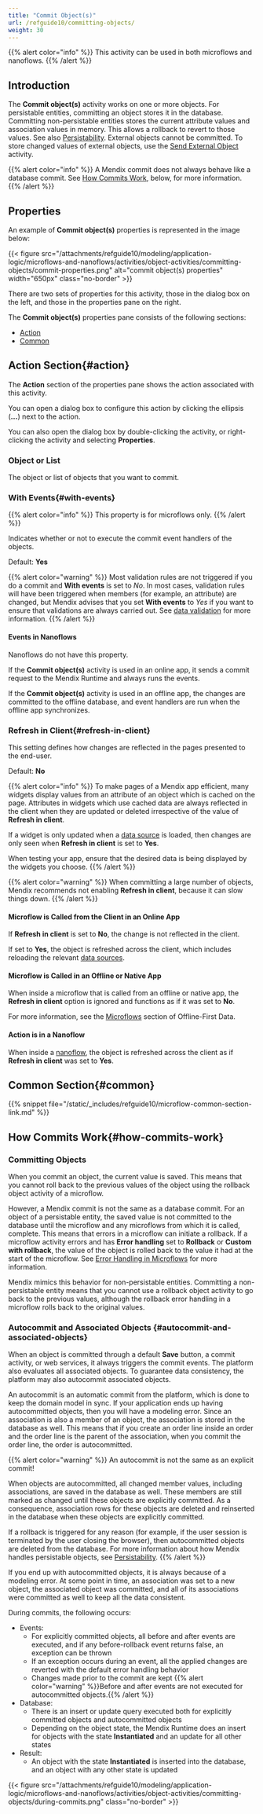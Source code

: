 ```yaml
---
title: "Commit Object(s)"
url: /refguide10/committing-objects/
weight: 30
---
```


{{% alert color="info" %}}
This activity can be used in both microflows and nanoflows.
{{% /alert %}}

## Introduction

The **Commit object(s)** activity works on one or more objects. For persistable entities, committing an object stores it in the database. Committing non-persistable entities stores the current attribute values and association values in memory. This allows a rollback to revert to those values. See also [Persistability](/refguide10/persistability/). External objects cannot be committed. To store changed values of external objects, use the [Send External Object](/refguide10/send-external-object/) activity.

{{% alert color="info" %}}
A Mendix commit does not always behave like a database commit. See [How Commits Work](#how-commits-work), below, for more information.
{{% /alert %}}

## Properties

An example of **Commit object(s)** properties is represented in the image below:

{{< figure src="/attachments/refguide10/modeling/application-logic/microflows-and-nanoflows/activities/object-activities/committing-objects/commit-properties.png" alt="commit object(s) properties" width="650px" class="no-border" >}}

There are two sets of properties for this activity, those in the dialog box on the left, and those in the properties pane on the right.

The **Commit object(s)** properties pane consists of the following sections:

* [Action](#action)
* [Common](#common)

## Action Section{#action}

The **Action** section of the properties pane shows the action associated with this activity.

You can open a dialog box to configure this action by clicking the ellipsis (**…**) next to the action.

You can also open the dialog box by double-clicking the activity, or right-clicking the activity and selecting **Properties**.

### Object or List

The object or list of objects that you want to commit.

### With Events{#with-events}

{{% alert color="info" %}}
This property is for microflows only.
{{% /alert %}}

Indicates whether or not to execute the commit event handlers of the objects.

Default: **Yes**

{{% alert color="warning" %}}
Most validation rules are not triggered if you do a commit and **With events** is set to *No*. In most cases, validation rules will have been triggered when members (for example, an attribute) are changed, but Mendix advises that you set **With events** to *Yes* if you want to ensure that validations are always carried out. See [data validation](/refguide10/setting-up-data-validation/) for more information.
{{% /alert %}}

#### Events in Nanoflows

Nanoflows do not have this property.

If the **Commit object(s)** activity is used in an online app, it sends a commit request to the Mendix Runtime and always runs the events.

If the **Commit object(s)** activity is used in an offline app, the changes are committed to the offline database, and event handlers are run when the offline app synchronizes.

### Refresh in Client{#refresh-in-client}

This setting defines how changes are reflected in the pages presented to the end-user.

Default: **No**

{{% alert color="info" %}}
To make pages of a Mendix app efficient, many widgets display values from an attribute of an object which is cached on the page. Attributes in widgets which use cached data are always reflected in the client when they are updated or deleted irrespective of the value of **Refresh in client**.

If a widget is only updated when a [data source](/refguide10/data-sources/) is loaded, then changes are only seen when **Refresh in client** is set to **Yes**.

When testing your app, ensure that the desired data is being displayed by the widgets you choose.
{{% /alert %}}

{{% alert color="warning" %}}
When committing a large number of objects, Mendix recommends not enabling **Refresh in client**, because it can slow things down.
{{% /alert %}}

#### Microflow is Called from the Client in an Online App

If **Refresh in client** is set to **No**, the change is not reflected in the client.

If set to **Yes**, the object is refreshed across the client, which includes reloading the relevant [data sources](/refguide10/data-sources/).

#### Microflow is Called in an Offline or Native App

When inside a microflow that is called from an offline or native app, the **Refresh in client** option is ignored and functions as if it was set to **No**.

For more information, see the [Microflows](/refguide10/mobile/building-efficient-mobile-apps/offlinefirst-data/best-practices/#microflows) section of Offline-First Data.

#### Action is in a Nanoflow

When inside a [nanoflow](/refguide10/nanoflows/), the object is refreshed across the client as if **Refresh in client** was set to **Yes**.

## Common Section{#common}

{{% snippet file="/static/_includes/refguide10/microflow-common-section-link.md" %}}

## How Commits Work{#how-commits-work}

### Committing Objects

When you commit an object, the current value is saved. This means that you cannot roll back to the previous values of the object using the rollback object activity of a microflow.

However, a Mendix commit is not the same as a database commit. For an object of a persistable entity, the saved value is not committed to the database until the microflow and any microflows from which it is called, complete. This means that errors in a microflow can initiate a rollback. If a microflow activity errors and has **Error handling** set to **Rollback** or **Custom with rollback**, the value of the object is rolled back to the value it had at the start of the microflow. See [Error Handling in Microflows](/refguide10/error-handling-in-microflows/) for more information.

Mendix mimics this behavior for non-persistable entities. Committing a non-persistable entity means that you cannot use a rollback object activity to go back to the previous values, although the rollback error handling in a microflow rolls back to the original values.

### Autocommit and Associated Objects {#autocommit-and-associated-objects}

When an object is committed through a default **Save** button, a commit activity, or web services, it always triggers the commit events. The platform also evaluates all associated objects. To guarantee data consistency, the platform may also autocommit associated objects.

An autocommit is an automatic commit from the platform, which is done to keep the domain model in sync. If your application ends up having autocommitted objects, then you will have a modeling error. Since an association is also a member of an object, the association is stored in the database as well. This means that if you create an order line inside an order and the order line is the parent of the association, when you commit the order line, the order is autocommitted.

{{% alert color="warning" %}}
An autocommit is not the same as an explicit commit!

When objects are autocommitted, all changed member values, including associations, are saved in the database as well. These members are still marked as changed until these objects are explicitly committed. As a consequence, association rows for these objects are deleted and reinserted in the database when these objects are explicitly committed.

If a rollback is triggered for any reason (for example, if the user session is terminated by the user closing the browser), then autocommitted objects are deleted from the database. For more information about how Mendix handles persistable objects, see [Persistability](/refguide10/persistability/).
{{% /alert %}}

If you end up with autocommitted objects, it is always because of a modeling error. At some point in time, an association was set to a new object, the associated object was committed, and all of its associations were committed as well to keep all the data consistent.

During commits, the following occurs:

* Events:
    * For explicitly committed objects, all before and after events are executed, and if any before-rollback event returns false, an exception can be thrown
    * If an exception occurs during an event, all the applied changes are reverted with the default error handling behavior
    * Changes made prior to the commit are kept
        {{% alert color="warning" %}}Before and after events are not executed for autocommitted objects.{{% /alert %}}
* Database:
    * There is an insert or update query executed both for explicitly committed objects and autocommitted objects
    * Depending on the object state, the Mendix Runtime does an insert for objects with the state **Instantiated** and an update for all other states
* Result:
    * An object with the state **Instantiated** is inserted into the database, and an object with any other state is updated

{{< figure src="/attachments/refguide10/modeling/application-logic/microflows-and-nanoflows/activities/object-activities/committing-objects/during-commits.png" class="no-border" >}}
